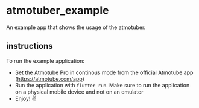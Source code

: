 # atmotuber_example
An example app that shows the usage of the atmotuber. 

## instructions 

To run the example application: 
* Set the Atmotube Pro in continous mode from the official Atmotube app (https://atmotube.com/app)
* Run the application with `flutter run`. Make sure to run the application on a physical mobile device and not on an emulator 
* Enjoy! ✌️